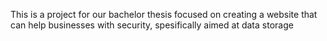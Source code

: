 This is a project for our bachelor thesis focused on creating a website that can help businesses with security, spesifically aimed at data storage 
